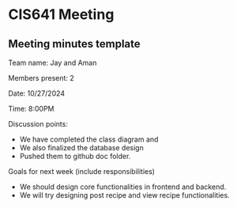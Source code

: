 # CIS641 Meeting

## Meeting minutes template

Team name: Jay and Aman

Members present: 2

Date: 10/27/2024

Time: 8:00PM

Discussion points: 

* We have completed the class diagram and
* We also finalized the database design
* Pushed them to github doc folder.

Goals for next week (include responsibilities)

* We should design core functionalities in frontend and backend.
* We will try designing post recipe and view recipe functionalities.

